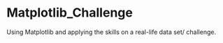 # Matplotlib_Challenge

Using Matplotlib and applying the skills on a real-life data set/ challenge. 

